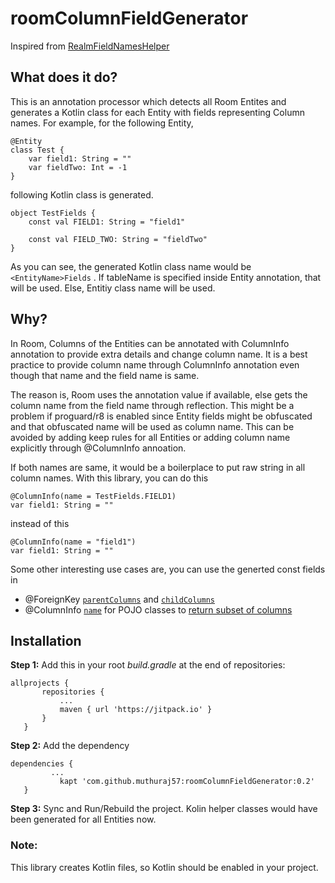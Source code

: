 # roomColumnFieldGenerator

Inspired from [RealmFieldNamesHelper](https://github.com/cmelchior/realmfieldnameshelper)

## What does it do?
This is an annotation processor which detects all Room Entites and generates a Kotlin class for each Entity with fields 
representing Column names. For example, for the following Entity,

```
@Entity
class Test {
    var field1: String = ""
    var fieldTwo: Int = -1
}
```

following Kotlin class is generated.

```
object TestFields {
    const val FIELD1: String = "field1"

    const val FIELD_TWO: String = "fieldTwo"
}
```
As you can see, the generated Kotlin class name would be `<EntityName>Fields` . If tableName is specified inside Entity 
annotation, that will be used. Else, Entitiy class name will be used.

## Why?
In Room, Columns of the Entities can be annotated with ColumnInfo annotation to provide extra details and change column name.
It is a best practice to provide column name through ColumnInfo annotation even though that name and the field name is same.

The reason is, Room uses the annotation value if available, else gets the column name from the field name through reflection. This might be a 
problem if proguard/r8 is enabled since Entity fields might be obfuscated and that obfuscated name will be used as column name.
This can be avoided by adding keep rules for all Entities or adding column name explicitly through @ColumnInfo annoation.

If both names are same, it would be a boilerplace to put raw string in all column names. With this library, you can do this
```
@ColumnInfo(name = TestFields.FIELD1)
var field1: String = ""
 ```
    
 instead of this
    
```
@ColumnInfo(name = "field1")
var field1: String = ""
 ```
 
 Some other interesting use cases are, you can use the generted const fields in 
 * @ForeignKey [`parentColumns`](https://github.com/muthuraj57/roomColumnFieldGenerator/blob/3734eb1780cb3eb1ecd1a05ff22d8ae96ad0d302/app/src/main/java/com/muthuraj/example/User.kt#L27) and [`childColumns`](https://github.com/muthuraj57/roomColumnFieldGenerator/blob/3734eb1780cb3eb1ecd1a05ff22d8ae96ad0d302/app/src/main/java/com/muthuraj/example/User.kt#L28)
 * @ColumnInfo [`name`](https://github.com/muthuraj57/roomColumnFieldGenerator/blob/a77a98fb71af3583c158bf0e1b85d63f2f1f4df5/app/src/main/java/com/muthuraj/example/User.kt#L40) for POJO classes to [return subset of columns](https://developer.android.com/training/data-storage/room/accessing-data#query-subset-cols)
 
 ## Installation
 
 **Step 1:** Add this in your root *build.gradle* at the end of repositories:
 
 ```
 allprojects {
		repositories {
			...
			maven { url 'https://jitpack.io' }
		}
	}
  ```
 **Step 2:** Add the dependency
 ```
 dependencies {
          ...
	        kapt 'com.github.muthuraj57:roomColumnFieldGenerator:0.2'
	}
  ```
  
  **Step 3:** Sync and Run/Rebuild the project. Kolin helper classes would have been generated for all Entities now.
  
  ### Note:
  This library creates Kotlin files, so Kotlin should be enabled in your project.
